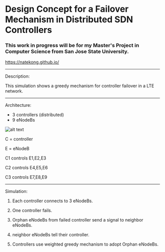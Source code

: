 # Design Concept for a Failover Mechanism in Distributed SDN Controllers

### This work in progress will be for my Master's Project in Computer Science from San Jose State University.

https://natekong.github.io/

___
Description:

This simulation shows a greedy mechanism for controller failover in a LTE network.

___
Architecture:
- 3 controllers (distributed)
- 9 eNodeBs

![alt text](https://github.com/NateKong/NateKong.github.io/blob/master/images/nate.jpg "System Architecture")
  
  C = controller
  
  E = eNodeB
  
  C1 controls E1,E2,E3
  
  C2 controls E4,E5,E6
  
  C3 controls E7,E8,E9

___
Simulation:

1) Each controller connects to 3 eNodeBs.

2) One controller fails.

3) Orphan eNodeBs from failed controller send a signal to neighbor eNodeBs.

4) neighbor eNodeBs tell their controller.

5) Controllers use weighted greedy mechanism to adopt Orphan eNodeBs.

